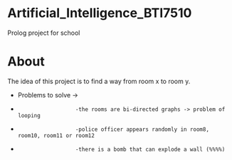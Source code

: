 # Artificial_Intelligence_BTI7510
Prolog project for school
# About
The idea of this project is to find a way from room x to room y.
*	Problems to solve ->
*						-the rooms are bi-directed graphs -> problem of looping
*						-police officer appears randomly in room8, room10, room11 or room12
*						-there is a bomb that can explode a wall (%%%%)

